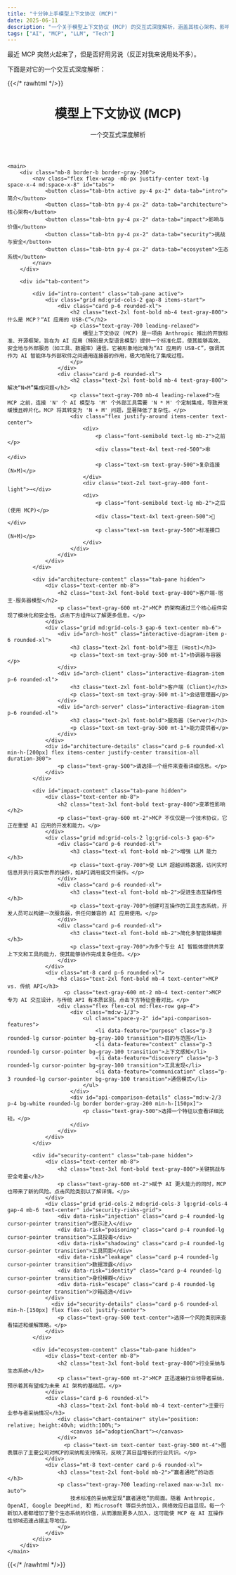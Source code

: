 ```yaml
---
title: "十分钟上手模型上下文协议 (MCP)"
date: 2025-06-11
description: "一个关于模型上下文协议 (MCP) 的交互式深度解析，涵盖其核心架构、影响价值、安全挑战及生态系统。"
tags: ["AI", "MCP", "LLM", "Tech"]
---
```


最近 MCP 突然火起来了，但是否好用另说（反正对我来说用处不多）。

下面是对它的一个交互式深度解析：

{{</* rawhtml */>}}

<style>
    /* 为交互元素添加一些额外的样式，增强用户体验 */
    .tab-btn {
        border-bottom: 2px solid transparent;
        transition: all 0.3s ease;
    }
    .tab-btn.active {
        border-bottom-color: #f59e0b; /* amber-500 */
        color: #1f2937; /* gray-800 */
        font-weight: 600;
    }
    .interactive-diagram-item {
        transition: transform 0.2s ease, box-shadow 0.2s ease;
        cursor: pointer;
        background-color: #f9fafb; /* gray-50 */
        border: 1px solid #e5e7eb; /* gray-200 */
    }
    .interactive-diagram-item:hover {
        transform: translateY(-4px);
        box-shadow: 0 4px 12px rgba(0,0,0,0.1);
    }
    .interactive-diagram-item.selected {
        background-color: #fef3c7; /* amber-100 */
        border-color: #f59e0b; /* amber-500 */
        transform: translateY(-2px);
    }
    .card {
        background-color: white;
        box-shadow: 0 2px 8px rgba(0,0,0,0.05);
        border: 1px solid #e5e7eb;
    }
    #api-comparison-features li:hover, #api-comparison-features li.bg-amber-200 {
        background-color: #fef3c7;
    }
    #security-risks-grid > div {
        border: 1px solid #e5e7eb;
    }
     #security-risks-grid > div:hover {
        border-color: #f59e0b;
    }
     #security-risks-grid > div.bg-amber-100 {
        background-color: #fef3c7 !important;
        border-color: #f59e0b;
    }
</style>

<div class="container mx-auto p-4 md:p-8 font-sans">
    <header class="text-center mb-10">
        <h1 class="text-4xl md:text-5xl font-bold text-gray-800 mb-2">模型上下文协议 (MCP)</h1>
        <p class="text-lg md:text-xl text-gray-600">一个交互式深度解析</p>
    </header>

    <main>
        <div class="mb-8 border-b border-gray-200">
            <nav class="flex flex-wrap -mb-px justify-center text-lg space-x-4 md:space-x-8" id="tabs">
                <button class="tab-btn active py-4 px-2" data-tab="intro">简介</button>
                <button class="tab-btn py-4 px-2" data-tab="architecture">核心架构</button>
                <button class="tab-btn py-4 px-2" data-tab="impact">影响与价值</button>
                <button class="tab-btn py-4 px-2" data-tab="security">挑战与安全</button>
                <button class="tab-btn py-4 px-2" data-tab="ecosystem">生态系统</button>
            </nav>
        </div>
    
        <div id="tab-content">
            
            <div id="intro-content" class="tab-pane active">
                <div class="grid md:grid-cols-2 gap-8 items-start">
                    <div class="card p-6 rounded-xl">
                        <h2 class="text-2xl font-bold mb-4 text-gray-800">什么是 MCP？“AI 应用的 USB-C”</h2>
                        <p class="text-gray-700 leading-relaxed">
                            模型上下文协议 (MCP) 是一项由 Anthropic 推出的开放标准、开源框架，旨在为 AI 应用（特别是大型语言模型）提供一个标准化层，使其能够高效、安全地与外部服务（如工具、数据库）通信。它被形象地比喻为“AI 应用的 USB-C”，强调其作为 AI 智能体与外部软件之间通用连接器的作用，极大地简化了集成过程。
                        </p>
                    </div>
                    <div class="card p-6 rounded-xl">
                        <h2 class="text-2xl font-bold mb-4 text-gray-800">解决“N×M”集成问题</h2>
                        <p class="text-gray-700 mb-4 leading-relaxed">在 MCP 之前，连接 'N' 个 AI 模型与 'M' 个外部工具需要 'N * M' 个定制集成，导致开发缓慢且碎片化。MCP 将其转变为 'N + M' 问题，显著降低了复杂性。</p>
                        <div class="flex justify-around items-center text-center">
                            <div>
                                <p class="font-semibold text-lg mb-2">之前</p>
                                <div class="text-4xl text-red-500">🕸️</div>
                                <p class="text-sm text-gray-500">复杂连接 (N×M)</p>
                            </div>
                            <div class="text-2xl text-gray-400 font-light">→</div>
                            <div>
                                <p class="font-semibold text-lg mb-2">之后 (使用 MCP)</p>
                                <div class="text-4xl text-green-500">🔌</div>
                                <p class="text-sm text-gray-500">标准接口 (N+M)</p>
                            </div>
                        </div>
                    </div>
                </div>
            </div>
    
            <div id="architecture-content" class="tab-pane hidden">
                <div class="text-center mb-8">
                    <h2 class="text-3xl font-bold text-gray-800">客户端-宿主-服务器模型</h2>
                    <p class="text-gray-600 mt-2">MCP 的架构通过三个核心组件实现了模块化和安全性。点击下方组件以了解更多信息。</p>
                </div>
                <div class="grid md:grid-cols-3 gap-6 text-center mb-6">
                    <div id="arch-host" class="interactive-diagram-item p-6 rounded-xl">
                        <h3 class="text-2xl font-bold">宿主 (Host)</h3>
                        <p class="text-sm text-gray-500 mt-1">协调器与容器</p>
                    </div>
                    <div id="arch-client" class="interactive-diagram-item p-6 rounded-xl">
                        <h3 class="text-2xl font-bold">客户端 (Client)</h3>
                        <p class="text-sm text-gray-500 mt-1">会话管理器</p>
                    </div>
                    <div id="arch-server" class="interactive-diagram-item p-6 rounded-xl">
                        <h3 class="text-2xl font-bold">服务器 (Server)</h3>
                        <p class="text-sm text-gray-500 mt-1">能力提供者</p>
                    </div>
                </div>
                <div id="architecture-details" class="card p-6 rounded-xl min-h-[200px] flex items-center justify-center transition-all duration-300">
                    <p class="text-gray-500">请选择一个组件来查看详细信息。</p>
                </div>
            </div>
    
            <div id="impact-content" class="tab-pane hidden">
                <div class="text-center mb-8">
                    <h2 class="text-3xl font-bold text-gray-800">变革性影响</h2>
                    <p class="text-gray-600 mt-2">MCP 不仅仅是一个技术协议，它正在重塑 AI 应用的开发和能力。</p>
                </div>
                <div class="grid md:grid-cols-2 lg:grid-cols-3 gap-6">
                    <div class="card p-6 rounded-xl">
                        <h3 class="text-xl font-bold mb-2">增强 LLM 能力</h3>
                        <p class="text-gray-700">使 LLM 超越训练数据，访问实时信息并执行真实世界的操作，如API调用或文件操作。</p>
                    </div>
                    <div class="card p-6 rounded-xl">
                        <h3 class="text-xl font-bold mb-2">促进生态互操作性</h3>
                        <p class="text-gray-700">创建可互操作的工具生态系统，开发人员可以构建一次服务器，供任何兼容的 AI 应用使用。</p>
                    </div>
                    <div class="card p-6 rounded-xl">
                        <h3 class="text-xl font-bold mb-2">简化多智能体编排</h3>
                        <p class="text-gray-700">为多个专业 AI 智能体提供共享上下文和工具的能力，使其能够协作完成复杂任务。</p>
                    </div>
                </div>
                <div class="mt-8 card p-6 rounded-xl">
                    <h3 class="text-2xl font-bold mb-4 text-center">MCP vs. 传统 API</h3>
                      <p class="text-gray-600 mt-2 mb-4 text-center">MCP 专为 AI 交互设计，与传统 API 有本质区别。点击下方特征查看对比。</p>
                    <div class="flex flex-col md:flex-row gap-4">
                        <div class="md:w-1/3">
                            <ul class="space-y-2" id="api-comparison-features">
                                <li data-feature="purpose" class="p-3 rounded-lg cursor-pointer bg-gray-100 transition">目的与范围</li>
                                <li data-feature="context" class="p-3 rounded-lg cursor-pointer bg-gray-100 transition">上下文感知</li>
                                <li data-feature="discovery" class="p-3 rounded-lg cursor-pointer bg-gray-100 transition">工具发现</li>
                                <li data-feature="communication" class="p-3 rounded-lg cursor-pointer bg-gray-100 transition">通信模式</li>
                            </ul>
                        </div>
                        <div id="api-comparison-details" class="md:w-2/3 p-4 bg-white rounded-lg border border-gray-200 min-h-[150px]">
                            <p class="text-gray-500">选择一个特征以查看详细比较。</p>
                        </div>
                    </div>
                </div>
            </div>
    
            <div id="security-content" class="tab-pane hidden">
                <div class="text-center mb-8">
                    <h2 class="text-3xl font-bold text-gray-800">关键挑战与安全考量</h2>
                    <p class="text-gray-600 mt-2">赋予 AI 更大能力的同时，MCP 也带来了新的风险。点击风险类别以了解详情。</p>
                </div>
                <div class="grid grid-cols-2 md:grid-cols-3 lg:grid-cols-4 gap-4 mb-6 text-center" id="security-risks-grid">
                    <div data-risk="injection" class="card p-4 rounded-lg cursor-pointer transition">提示注入</div>
                    <div data-risk="poisoning" class="card p-4 rounded-lg cursor-pointer transition">工具投毒</div>
                    <div data-risk="shadowing" class="card p-4 rounded-lg cursor-pointer transition">工具阴影</div>
                    <div data-risk="leakage" class="card p-4 rounded-lg cursor-pointer transition">数据泄露</div>
                    <div data-risk="identity" class="card p-4 rounded-lg cursor-pointer transition">身份模糊</div>
                    <div data-risk="escape" class="card p-4 rounded-lg cursor-pointer transition">沙箱逃逸</div>
                </div>
                  <div id="security-details" class="card p-6 rounded-xl min-h-[150px] flex flex-col justify-center">
                    <p class="text-gray-500 text-center">选择一个风险类别来查看描述和缓解策略。</p>
                </div>
            </div>
            
            <div id="ecosystem-content" class="tab-pane hidden">
                <div class="text-center mb-8">
                    <h2 class="text-3xl font-bold text-gray-800">行业采纳与生态系统</h2>
                    <p class="text-gray-600 mt-2">MCP 正迅速被行业领导者采纳，预示着其有望成为未来 AI 架构的基础层。</p>
                </div>
                <div class="card p-6 rounded-xl">
                    <h3 class="text-2xl font-bold mb-4 text-center">主要行业参与者采纳情况</h3>
                    <div class="chart-container" style="position: relative; height:40vh; width:100%;">
                        <canvas id="adoptionChart"></canvas>
                    </div>
                      <p class="text-sm text-center text-gray-500 mt-4">图表展示了主要公司对MCP的采纳和支持情况，反映了其日益增长的行业共识。</p>
                </div>
                <div class="mt-8 text-center card p-6 rounded-xl">
                    <h3 class="text-2xl font-bold mb-2">“赢者通吃”的动态</h3>
                    <p class="text-gray-700 leading-relaxed max-w-3xl mx-auto">
                        技术标准的采纳常呈现“赢者通吃”的局面。随着 Anthropic, OpenAI, Google DeepMind, 和 Microsoft 等巨头的加入，网络效应日益显现。每一个新加入者都增加了整个生态系统的价值，从而激励更多人加入，这可能使 MCP 在 AI 互操作性领域迅速占据主导地位。
                    </p>
                </div>
            </div>
        </div>
    </main>
</div>

<script>
document.addEventListener('DOMContentLoaded', () => {

    // --- Tabs Navigation ---
    const tabs = document.querySelectorAll('.tab-btn');
    const tabPanes = document.querySelectorAll('.tab-pane');
    
    tabs.forEach(tab => {
        tab.addEventListener('click', () => {
            const tabId = tab.dataset.tab;
    
            tabs.forEach(t => t.classList.remove('active'));
            tab.classList.add('active');
    
            tabPanes.forEach(pane => {
                if (pane.id === `${tabId}-content`) {
                    pane.classList.remove('hidden');
                    pane.classList.add('active');
                } else {
                    pane.classList.remove('active');
                    pane.classList.add('hidden');
                }
            });
        });
    });
    
    // --- Architecture Diagram Interaction ---
    const archDetails = {
        host: {
            title: "宿主 (Host): 协调器",
            description: "宿主是 AI 应用程序本身，如一个 IDE 或桌面应用。它负责接收用户请求，管理一个或多个客户端实例，并强制执行安全策略。宿主是整个交互的中心协调者。",
            examples: "示例: Cursor IDE, Claude Desktop, Microsoft Copilot Studio"
        },
        client: {
            title: "客户端 (Client): 会话管理器",
            description: "客户端由宿主创建，负责与单个服务器建立并维护一个独立的、有状态的会话。它处理协议协商、消息路由和会话生命周期管理，充当宿主和服务器之间的安全信使。",
            examples: "示例: IBM® BeeAI, Claude.ai"
        },
        server: {
            title: "服务器 (Server): 能力提供者",
            description: "服务器向客户端提供专门的能力，如工具（执行操作）、资源（提供数据）和提示（可重用模板）。服务器可以是本地进程或远程服务，专注于特定的功能。",
            examples: "示例: Google Drive, GitHub, Slack, 数据库连接器"
        }
    };
    
    const archDiagramItems = document.querySelectorAll('.interactive-diagram-item');
    const archDetailsContainer = document.getElementById('architecture-details');
    
    archDiagramItems.forEach(item => {
        item.addEventListener('click', () => {
            const archId = item.id.split('-')[1];
            const details = archDetails[archId];
    
            archDiagramItems.forEach(i => i.classList.remove('selected'));
            item.classList.add('selected');
    
            archDetailsContainer.innerHTML = `
                <div class="text-left">
                    <h4 class="text-xl font-bold mb-2 text-gray-800">${details.title}</h4>
                    <p class="text-gray-700 mb-3">${details.description}</p>
                    <p class="text-sm text-gray-500 font-medium">${details.examples}</p>
                </div>
            `;
        });
    });
    
    // --- API Comparison Interaction ---
    const apiComparisonDetailsData = {
        purpose: {
            mcp: "<strong>专为 AI 交互设计:</strong> 旨在实现模型间的结构化上下文共享、推理和协作。",
            traditional: "<strong>通用通信:</strong> 用于广泛的客户端-服务器通信，未针对 AI 协调进行优化。"
        },
        context: {
            mcp: "<strong>内置上下文感知:</strong> 自动维护和传播对话历史、模型状态等上下文信息。",
            traditional: "<strong>通常无状态:</strong> 需要手动管理上下文，增加了复杂性。"
        },
        discovery: {
            mcp: "<strong>动态工具发现:</strong> AI 智能体可以自动、实时地查询服务器可用的工具和能力。",
            traditional: "<strong>手动配置:</strong> 需要开发人员预先配置和硬编码 API 端点信息。"
        },
        communication: {
            mcp: "<strong>双向、实时:</strong> 支持客户端和服务器之间的持续、双向通信，适用于复杂工作流。",
            traditional: "<strong>单向请求-响应:</strong> 通常遵循固定的、单向的请求后响应模式。"
        }
    };
    
    const apiComparisonFeatures = document.getElementById('api-comparison-features');
    const apiComparisonDetails = document.getElementById('api-comparison-details');
    
    apiComparisonFeatures.addEventListener('click', (e) => {
        const li = e.target.closest('li');
        if(li && li.dataset.feature) {
            const feature = li.dataset.feature;
            const data = apiComparisonDetailsData[feature];
    
            document.querySelectorAll('#api-comparison-features li').forEach(item => item.classList.remove('bg-amber-200'));
            li.classList.add('bg-amber-200');
    
            apiComparisonDetails.innerHTML = `
                <div class="grid grid-cols-1 md:grid-cols-2 gap-4">
                    <div>
                        <h5 class="font-bold text-lg mb-2 text-gray-800">MCP</h5>
                        <div class="text-gray-700">${data.mcp}</div>
                    </div>
                    <div>
                        <h5 class="font-bold text-lg mb-2 text-gray-800">传统 API</h5>
                        <div class="text-gray-700">${data.traditional}</div>
                    </div>
                </div>
            `;
        }
    });
    
    // --- Security Risks Interaction ---
    const securityRisksData = {
        injection: {
            title: "提示注入 (Prompt Injection)",
            description: "攻击者通过用户输入或工具描述嵌入恶意指令，可能欺骗 LLM 执行未经授权的危险操作。",
            mitigation: "缓解策略: 严格的输入/输出验证，内容安全策略，对 AI 行为进行监控。"
        },
        poisoning: {
            title: "工具投毒 (Tool Poisoning)",
            description: "攻击者修改合法工具的定义或行为，使其在被 AI 调用时执行恶意代码或返回误导性信息。",
            mitigation: "缓解策略: 建立工具审查流程，使用加密签名验证工具来源，维护安全工具注册表。"
        },
        shadowing: {
            title: "工具阴影 (Tool Shadowing)",
            description: "恶意服务器创建一个与合法工具同名的工具，以拦截本应发送给合法工具的调用和数据。",
            mitigation: "缓解策略: 命名空间管理，强制唯一的工具标识符，来源验证。"
        },
        leakage: {
            title: "数据泄露 (Data Leakage)",
            description: "敏感数据可能通过被攻破的工具或配置不当的服务器泄露给未经授权的第三方。",
            mitigation: "缓解策略: 实施数据丢失防护 (DLP) 策略，遵循最小权限原则，对输出进行过滤。"
        },
        identity: {
            title: "身份模糊 (Identity Ambiguity)",
            description: "难以确定一个请求的真正来源是最终用户、AI 智能体还是系统账户，给审计和问责带来挑战。",
            mitigation: "缓解策略: 与身份和访问管理 (IAM) 系统集成，强制执行细粒度的权限控制和审计日志。"
        },
        escape: {
            title: "沙箱逃逸 (Sandbox Escape)",
            description: "工具执行环境中的漏洞可能被利用，允许恶意代码“逃逸”沙箱并访问宿主系统。",
            mitigation: "缓解策略: 强化沙箱隔离，定期进行漏洞扫描，最小化宿主系统访问权限。"
        }
    };
    
    const securityGrid = document.getElementById('security-risks-grid');
    const securityDetailsContainer = document.getElementById('security-details');
    
    securityGrid.addEventListener('click', (e) => {
        const riskDiv = e.target.closest('div[data-risk]');
        if (riskDiv) {
            const riskKey = riskDiv.dataset.risk;
            const data = securityRisksData[riskKey];
    
            document.querySelectorAll('#security-risks-grid > div').forEach(div => div.classList.remove('bg-amber-100'));
            riskDiv.classList.add('bg-amber-100');
            
            securityDetailsContainer.innerHTML = `
                <div class="text-left">
                    <h4 class="text-xl font-bold mb-2 text-gray-800">${data.title}</h4>
                    <p class="text-gray-700 mb-3">${data.description}</p>
                    <p class="text-sm font-semibold text-gray-600">${data.mitigation}</p>
                </div>
            `;
        }
    });
    
    // --- Adoption Chart (Chart.js) ---
    if (typeof Chart === 'undefined') {
        console.error('Chart.js is not loaded! The adoption chart cannot be displayed.');
        const chartCanvas = document.getElementById('adoptionChart');
        if (chartCanvas) {
            chartCanvas.parentElement.innerHTML = '<div class="text-red-500 text-center p-4">图表加载失败: Chart.js 库未找到。</div>';
        }
    } else {
        const adoptionCtx = document.getElementById('adoptionChart').getContext('2d');
        const adoptionData = {
            labels: ['Anthropic', 'OpenAI', 'Google DeepMind', 'Microsoft', 'IBM', 'Others (Block, etc.)'],
            datasets: [{
                label: '采纳/支持程度',
                data: [100, 95, 90, 88, 75, 80],
                backgroundColor: [
                    'rgba(213, 160, 33, 0.6)',
                    'rgba(75, 192, 192, 0.6)',
                    'rgba(234, 88, 12, 0.6)',
                    'rgba(54, 162, 235, 0.6)',
                    'rgba(22, 63, 122, 0.6)',
                    'rgba(153, 102, 255, 0.6)'
                ],
                borderColor: [
                    'rgba(213, 160, 33, 1)',
                    'rgba(75, 192, 192, 1)',
                    'rgba(234, 88, 12, 1)',
                    'rgba(54, 162, 235, 1)',
                    'rgba(22, 63, 122, 1)',
                    'rgba(153, 102, 255, 1)'
                ],
                borderWidth: 1
            }]
        };
    
        new Chart(adoptionCtx, {
            type: 'bar',
            data: adoptionData,
            options: {
                indexAxis: 'y',
                responsive: true,
                maintainAspectRatio: false,
                scales: {
                    x: {
                        beginAtZero: true,
                        title: {
                            display: true,
                            text: '行业共识与支持度 (示意)'
                        }
                    }
                },
                plugins: {
                    legend: {
                        display: false
                    },
                    tooltip: {
                        callbacks: {
                            label: function(context) {
                                let label = context.dataset.label || '';
                                if (label) {
                                    label += ': ';
                                }
                                if (context.parsed.x !== null) {
                                    if(context.raw > 90) label += '核心贡献与深度集成';
                                    else if (context.raw > 85) label += '全面采纳与平台集成';
                                    else label += '已采纳或在平台中支持';
                                }
                                return label;
                            }
                        }
                    }
                }
            }
        });
    }
});
</script>

{{</* /rawhtml */>}}